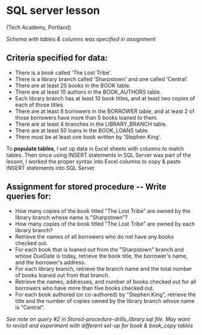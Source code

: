 # SQL server lesson
(Tech Academy, Portland)

*Schema with tables & columns was specified in assignment*

## Criteria specified for data:
- There is a book called 'The Lost Tribe'.
- There is a library branch called 'Sharpstown' and one called 'Central'.
- There are at least 20 books in the BOOK table.
- There are at least 10 authors in the BOOK_AUTHORS table.
- Each library branch has at least 10 book titles, and at least two copies of each of those titles.
- There are at least 8 borrowers in the BORROWER table, and at least 2 of those borrowers have more than 5 books loaned to them.
- There are at least 4 branches in the LIBRARY_BRANCH table.
- There are at least 50 loans in the BOOK_LOANS table.
- There must be at least one book written by 'Stephen King'.


To **populate tables**, I set up data in Excel sheets with columns to match tables.  Then since using INSERT statements in SQL Server was part of the lesson, I worked the proper syntax into Excel columns to copy & paste INSERT statements into SQL Server

## Assignment for stored procedure -- Write queries for:
- How many copies of the book titled "The Lost Tribe" are owned by the library branch whose name is "Sharpstown"?
- How many copies of the book titled "The Lost Tribe" are owned by each library branch?
- Retrieve the names of all borrowers who do not have any books checked out.
- For each book that is loaned out from the "Sharpstown" branch and whose DueDate is today, retrieve the book title, the borrower's name, and the borrower's address.
- For each library branch, retrieve the branch name and the total number of books loaned out from that branch.
- Retrieve the names, addresses, and number of books checked out for all borrowers who have more than five books checked out.
- For each book authored (or co-authored) by "Stephen King", retrieve the title and the number of copies owned by the library branch whose name is "Central".

*See note on query #2 in Stored-procedure-drills_library.sql file. May want to revisit and experiment with different set-up for book & book_copy tables*
